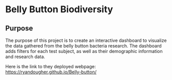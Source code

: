 # Belly Button Biodiversity

## Purpose

The purpose of this project is to create an interactive dashboard to visualize the data gathered from the belly button bacteria research. The dashboard adds filters for each test subject, as well as their demographic information and research data.

Here is the link to they deployed webpage: https://ryandougher.github.io/Belly-button/